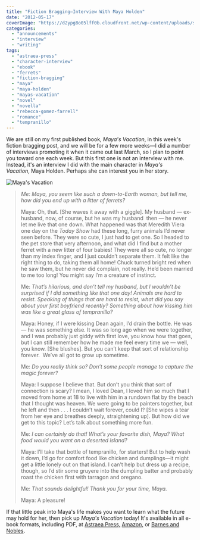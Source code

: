 ```yaml
---
title: "Fiction Bragging—Interview With Maya Holden"
date: "2012-05-17"
coverImage: "https://d2ypg8o05lff0b.cloudfront.net/wp-content/uploads/sites/3/2012/05/Mayas-Vacation-300-x-450.jpg"
categories:
  - "announcements"
  - "interview"
  - "writing"
tags:
  - "astraea-press"
  - "character-interview"
  - "ebook"
  - "ferrets"
  - "fiction-bragging"
  - "maya"
  - "maya-holden"
  - "mayas-vacation"
  - "novel"
  - "novella"
  - "rebecca-gomez-farrell"
  - "romance"
  - "tempranillo"
---
```


We are still on my first published book, _Maya's Vacation_, in this week's fiction bragging post, and we will be for a few more weeks—I did a number of interviews promoting it when it came out last March, so I plan to point you toward one each week. But this first one is not an interview with me. Instead, it's an interview I did with the main character in _Maya's Vacation_, Maya Holden. Perhaps she can interest you in her story.

![Maya's Vacation](https://d2ypg8o05lff0b.cloudfront.net/wp-content/uploads/sites/3/2012/05/Mayas-Vacation-300-x-450.jpg)

> _Me: Maya, you seem like such a down-to-Earth woman, but tell me, how did you end up with a litter of ferrets?_
>
> Maya: Oh, that. \[She waves it away with a giggle\]. My husband — ex-husband, now, of course, but he was my husband  then — he never let me live that one down. What happened was that Meredith Viera one day on the _Today Show_ had these long, furry animals I’d never seen before. They were so cute, I just had to get one. So I headed to the pet store that very afternoon, and what did I find but a mother ferret with a new litter of four babies! They were all so cute, no longer than my index finger, and I just couldn’t separate them. It felt like the right thing to do, taking them all home! Chuck turned bright red when he saw them, but he never did complain, not really. He’d been married to me too long! You might say I’m a creature of instinct.
>
> <!--more-->
>
> Me: _That’s hilarious, and don’t tell my husband, but I wouldn’t be surprised if I did something like that one day! Animals are hard to resist. Speaking of things that are hard to resist, what did you say about your first boyfriend recently? Something about how kissing him was like a great glass of tempranillo?_
>
> Maya: Honey, if I were kissing Dean again, I’d drain the bottle. He was — he was something else. It was so long ago when we were together, and I was probably just giddy with first love, you know how that goes, but I can still remember how he made me feel every time we — well, you know. \[She blushes\]. But you can’t keep that sort of relationship forever.  We’ve all got to grow up sometime.
>
> Me: _Do you really think so? Don’t some people manage to capture the magic forever?_
>
> Maya: I suppose I believe that. But don’t you think that sort of connection is scary? I mean, I loved Dean, I loved him so much that I moved from home at 18 to live with him in a rundown flat by the beach that I thought was heaven. We were going to be painters together, but he left and then . . . I couldn’t wait forever, could I? \[She wipes a tear from her eye and breathes deeply, straightening up\]. But how did we get to this topic? Let’s talk about something more fun.
>
> Me: _I can certainly do that! What’s your favorite dish, Maya? What food would you want on a deserted island?_
>
> Maya: I’ll take that bottle of tempranillo, for starters! But to help wash it down, I’d go for comfort food like chicken and dumplings—it might get a little lonely out on that island. I can’t help but dress up a recipe, though, so I’d stir some gruyere into the dumpling batter and probably roast the chicken first with tarragon and oregano.
>
> Me: _That sounds delightful! Thank you for your time, Maya._
>
> Maya: A pleasure!

If that little peak into Maya's life makes you want to learn what the future may hold for her, then pick up _Maya's Vacation_ today! It's available in all e-book formats, including PDF, at [Astraea Press,](http://www.astraeapress.com/#ecwid:category=662245&mode=product&product=3028832) [Amazon,](http://www.amazon.com/Mayas-Vacation-ebook/dp/B004UB1REI/ref=sr_1_1?ie=UTF8&qid=1302887098&sr=8-1http://www.astraeapress.com/) or [Barnes and Nobles](http://productsearch.barnesandnoble.com/search/results.aspx?store=EBOOK&WRD=maya%27s+vacation&box=maya%27s%20vacation&pos=-1&ugrp=2).
